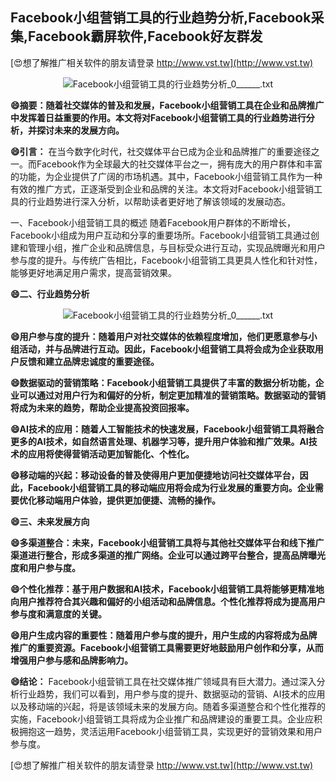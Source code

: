 ## **Facebook小组营销工具的行业趋势分析,Facebook采集,Facebook霸屏软件,Facebook好友群发**

[😍想了解推广相关软件的朋友请登录 http://www.vst.tw](http://www.vst.tw)

 <center><img src="https://vst.tw/MP4/tuiguang/png/2.png" alt="Facebook小组营销工具的行业趋势分析_0______.txt"></center>

**😄摘要：随着社交媒体的普及和发展，Facebook小组营销工具在企业和品牌推广中发挥着日益重要的作用。本文将对Facebook小组营销工具的行业趋势进行分析，并探讨未来的发展方向。**

**😄引言：**
在当今数字化时代，社交媒体平台已成为企业和品牌推广的重要途径之一。而Facebook作为全球最大的社交媒体平台之一，拥有庞大的用户群体和丰富的功能，为企业提供了广阔的市场机遇。其中，Facebook小组营销工具作为一种有效的推广方式，正逐渐受到企业和品牌的关注。本文将对Facebook小组营销工具的行业趋势进行深入分析，以帮助读者更好地了解该领域的发展动态。

一、Facebook小组营销工具的概述
随着Facebook用户群体的不断增长，Facebook小组成为用户互动和分享的重要场所。Facebook小组营销工具通过创建和管理小组，推广企业和品牌信息，与目标受众进行互动，实现品牌曝光和用户参与度的提升。与传统广告相比，Facebook小组营销工具更具人性化和针对性，能够更好地满足用户需求，提高营销效果。

**😄二、行业趋势分析**

 <center><img src="https://vst.tw/MP4/tuiguang/png/5.png" alt="Facebook小组营销工具的行业趋势分析_0______.txt"></center>

**😄用户参与度的提升：随着用户对社交媒体的依赖程度增加，他们更愿意参与小组活动，并与品牌进行互动。因此，Facebook小组营销工具将会成为企业获取用户反馈和建立品牌忠诚度的重要途径。**

**😄数据驱动的营销策略：Facebook小组营销工具提供了丰富的数据分析功能，企业可以通过对用户行为和偏好的分析，制定更加精准的营销策略。数据驱动的营销将成为未来的趋势，帮助企业提高投资回报率。**

**😄AI技术的应用：随着人工智能技术的快速发展，Facebook小组营销工具将融合更多的AI技术，如自然语言处理、机器学习等，提升用户体验和推广效果。AI技术的应用将使得营销活动更加智能化、个性化。**

**😄移动端的兴起：移动设备的普及使得用户更加便捷地访问社交媒体平台，因此，Facebook小组营销工具的移动端应用将会成为行业发展的重要方向。企业需要优化移动端用户体验，提供更加便捷、流畅的操作。**

**😄三、未来发展方向**

**😄多渠道整合：未来，Facebook小组营销工具将与其他社交媒体平台和线下推广渠道进行整合，形成多渠道的推广网络。企业可以通过跨平台整合，提高品牌曝光度和用户参与度。**

**😄个性化推荐：基于用户数据和AI技术，Facebook小组营销工具将能够更精准地向用户推荐符合其兴趣和偏好的小组活动和品牌信息。个性化推荐将成为提高用户参与度和满意度的关键。**

**😄用户生成内容的重要性：随着用户参与度的提升，用户生成的内容将成为品牌推广的重要资源。Facebook小组营销工具需要更好地鼓励用户创作和分享，从而增强用户参与感和品牌影响力。**

**😄结论：**
Facebook小组营销工具在社交媒体推广领域具有巨大潜力。通过深入分析行业趋势，我们可以看到，用户参与度的提升、数据驱动的营销、AI技术的应用以及移动端的兴起，将是该领域未来的发展方向。随着多渠道整合和个性化推荐的实施，Facebook小组营销工具将成为企业推广和品牌建设的重要工具。企业应积极拥抱这一趋势，灵活运用Facebook小组营销工具，实现更好的营销效果和用户参与度。

[😍想了解推广相关软件的朋友请登录 http://www.vst.tw](http://www.vst.tw)



